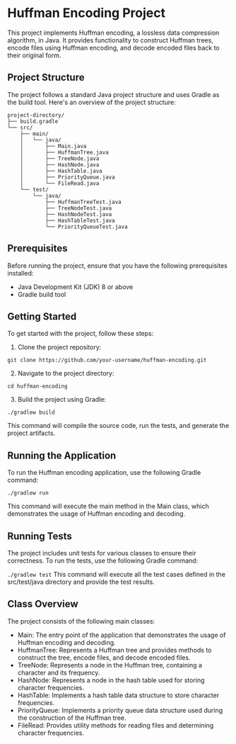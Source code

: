 # Huffman Encoding Project
This project implements Huffman encoding, a lossless data compression algorithm, in Java. It provides functionality to construct Huffman trees, encode files using Huffman encoding, and decode encoded files back to their original form.

## Project Structure
The project follows a standard Java project structure and uses Gradle as the build tool. Here's an overview of the project structure:

```
project-directory/
├── build.gradle
└── src/
    ├── main/
    │   └── java/
    │       ├── Main.java
    │       ├── HuffmanTree.java
    │       ├── TreeNode.java
    │       ├── HashNode.java
    │       ├── HashTable.java
    │       ├── PriorityQueue.java
    │       └── FileRead.java
    └── test/
        └── java/
            ├── HuffmanTreeTest.java
            ├── TreeNodeTest.java
            ├── HashNodeTest.java
            ├── HashTableTest.java
            └── PriorityQueueTest.java
```
## Prerequisites
Before running the project, ensure that you have the following prerequisites installed:

- Java Development Kit (JDK) 8 or above
- Gradle build tool

## Getting Started
To get started with the project, follow these steps:

1. Clone the project repository:

```git clone https://github.com/your-username/huffman-encoding.git```

2. Navigate to the project directory:

```cd huffman-encoding```

3. Build the project using Gradle:

```./gradlew build```

This command will compile the source code, run the tests, and generate the project artifacts.
## Running the Application
To run the Huffman encoding application, use the following Gradle command:

```./gradlew run```

This command will execute the main method in the Main class, which demonstrates the usage of Huffman encoding and decoding.

## Running Tests
The project includes unit tests for various classes to ensure their correctness. To run the tests, use the following Gradle command:

```./gradlew test```
This command will execute all the test cases defined in the src/test/java directory and provide the test results.

## Class Overview
The project consists of the following main classes:

* Main: The entry point of the application that demonstrates the usage of Huffman encoding and decoding.
* HuffmanTree: Represents a Huffman tree and provides methods to construct the tree, encode files, and decode encoded files.
* TreeNode: Represents a node in the Huffman tree, containing a character and its frequency.
* HashNode: Represents a node in the hash table used for storing character frequencies.
* HashTable: Implements a hash table data structure to store character frequencies.
* PriorityQueue: Implements a priority queue data structure used during the construction of the Huffman tree.
* FileRead: Provides utility methods for reading files and determining character frequencies.
